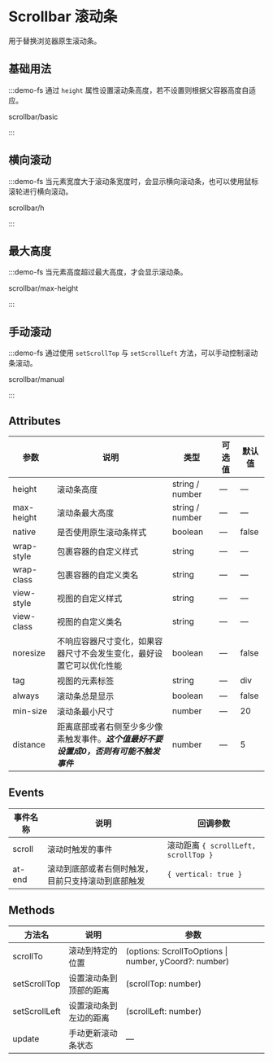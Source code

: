 # Scrollbar 滚动条

用于替换浏览器原生滚动条。

## 基础用法

:::demo-fs 通过 `height` 属性设置滚动条高度，若不设置则根据父容器高度自适应。

scrollbar/basic

:::

## 横向滚动

:::demo-fs 当元素宽度大于滚动条宽度时，会显示横向滚动条，也可以使用鼠标滚轮进行横向滚动。

scrollbar/h

:::

## 最大高度

:::demo-fs 当元素高度超过最大高度，才会显示滚动条。

scrollbar/max-height

:::

## 手动滚动

:::demo-fs 通过使用 `setScrollTop` 与 `setScrollLeft` 方法，可以手动控制滚动条滚动。

scrollbar/manual

:::

## Attributes

| 参数          | 说明            | 类型            | 可选值                 | 默认值   |
|-------------  |---------------- |---------------- |---------------------- |-------- |
| height          | 滚动条高度         | string / number  |          —             |    —     |
| max-height          | 滚动条最大高度         | string / number  |          —             |    —     |
| native          | 是否使用原生滚动条样式         | boolean  |          —             |    false     |
| wrap-style    | 包裹容器的自定义样式  | string | — |    —  |
| wrap-class  | 包裹容器的自定义类名    | string  |    —  |  — |
| view-style  | 视图的自定义样式    | string  |    —  |  — |
| view-class  | 视图的自定义类名    | string  |    —  |  — |
| noresize  | 不响应容器尺寸变化，如果容器尺寸不会发生变化，最好设置它可以优化性能    | boolean  |    —  |  false |
| tag  | 视图的元素标签    | string  |    —  |  div |
| always  | 滚动条总是显示    | boolean  |    —  |  false |
| min-size  | 滚动条最小尺寸    | number  |    —  |  20 |
| distance  | 距离底部或者右侧至少多少像素触发事件。***这个值最好不要设置成0，否则有可能不触发事件***    | number  |    —  |  5 |

## Events

| 事件名称 | 说明 | 回调参数 |
|---------- |-------- |---------- |
| scroll | 滚动时触发的事件 | 滚动距离 `{ scrollLeft, scrollTop }`|
| at-end | 滚动到底部或者右侧时触发，目前只支持滚动到底部触发 |  `{ vertical: true }`|

## Methods

| 方法名      | 说明          | 参数
|---------- |-------------- | --------------
| scrollTo      | 滚动到特定的位置 | (options: ScrollToOptions \| number, yCoord?: number) |
| setScrollTop | 设置滚动条到顶部的距离 | (scrollTop: number)
| setScrollLeft | 设置滚动条到左边的距离 | (scrollLeft: number)
| update | 手动更新滚动条状态 | —   |
